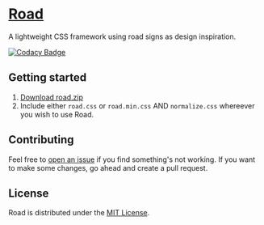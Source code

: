 # [Road](https://www.roadcss.com)
A lightweight CSS framework using road signs as design inspiration.

[![Codacy Badge](https://api.codacy.com/project/badge/Grade/90293ba076f04e2197b68c32bd6354e9)](https://www.codacy.com/app/kurt1288/Road?utm_source=github.com&amp;utm_medium=referral&amp;utm_content=kurt1288/Road&amp;utm_campaign=Badge_Grade)

## Getting started
1. [Download road.zip](https://github.com/kurt1288/Road/raw/master/RoadCSS.zip)
2. Include either `road.css` or `road.min.css` AND `normalize.css` whereever you wish to use Road.

## Contributing
Feel free to [open an issue](https://github.com/kurt1288/Road/issues/new) if you find something's not working. If you want to make some changes, go ahead and create a pull request.

## License
Road is distributed under the [MIT License](https://github.com/kurt1288/Road/blob/master/LICENSE).
